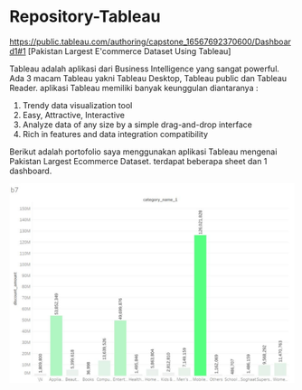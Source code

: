 # Repository-Tableau
https://public.tableau.com/authoring/capstone_16567692370600/Dashboard1#1
[Pakistan Largest E'commerce Dataset Using Tableau]

Tableau adalah aplikasi dari Business Intelligence yang sangat powerful. Ada 3 macam Tableau yakni Tableau Desktop, Tableau public dan Tableau Reader. aplikasi Tableau memiliki banyak keunggulan diantaranya :
1. Trendy data visualization tool
2. Easy, Attractive, Interactive
3. Analyze data of any size by a simple drag-and-drop interface
4. Rich in features and data integration compatibility

Berikut adalah portofolio saya menggunakan aplikasi Tableau mengenai Pakistan Largest Ecommerce Dataset. terdapat beberapa sheet dan 1 dashboard.

![IMAGE](https://github.com/fachriomee/Pakistan-Largest-E-commerce-Dataset-Tableau/blob/main/screenshot/tableau%201.JPG)
